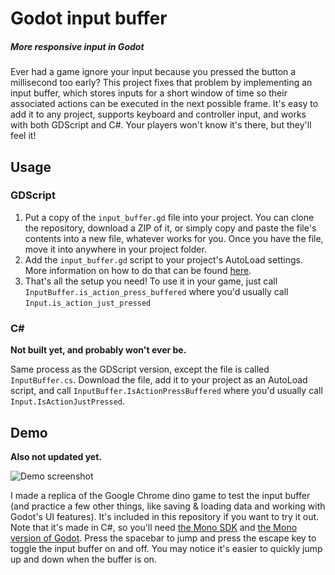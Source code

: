 # Godot input buffer

##### More responsive input in Godot

Ever had a game ignore your input because you pressed the button a millisecond too early? This project fixes that problem by implementing an input buffer, which stores inputs for a short window of time so their associated actions can be executed in the next possible frame. It's easy to add it to any project, supports keyboard and controller input, and works with both GDScript and C#. Your players won't know it's there, but they'll feel it!

## Usage

### GDScript

1. Put a copy of the `input_buffer.gd` file into your project. You can clone the repository, download a ZIP of it, or simply copy and paste the file's contents into a new file, whatever works for you. Once you have the file, move it into anywhere in your project folder.
2. Add the `input_buffer.gd` script to your project's AutoLoad settings. More information on how to do that can be found [here](https://docs.godotengine.org/en/stable/tutorials/scripting/singletons_autoload.html#autoload).
3. That's all the setup you need! To use it in your game, just call `InputBuffer.is_action_press_buffered` where you'd usually call `Input.is_action_just_pressed`

### C#

__**Not built yet, and probably won't ever be.**__

Same process as the GDScript version, except the file is called `InputBuffer.cs`. Download the file, add it to your project as an AutoLoad script, and call `InputBuffer.IsActionPressBuffered` where you'd usually call `Input.IsActionJustPressed`.

## Demo

__**Also not updated yet.**__

![Demo screenshot](demo_screenshot.png)

I made a replica of the Google Chrome dino game to test the input buffer (and practice a few other things, like saving & loading data and working with Godot's UI features). It's included in this repository if you want to try it out. Note that it's made in C#, so you'll need [the Mono SDK](https://www.mono-project.com/download/stable/) and [the Mono version of Godot](https://godotengine.org/download). Press the spacebar to jump and press the escape key to toggle the input buffer on and off. You may notice it's easier to quickly jump up and down when the buffer is on.
